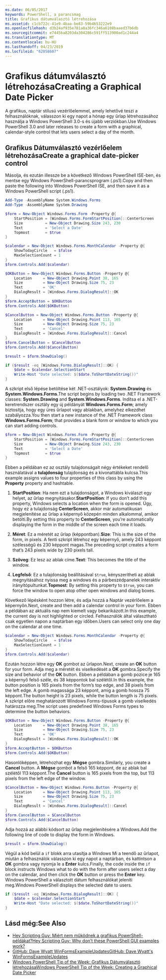 ```yaml
---
ms.date: 06/05/2017
keywords: PowerShell, a parancsmag
title: Grafikus dátumválasztó létrehozása
ms.assetid: c1cb722c-41e9-4baa-be83-59b4653222e9
ms.openlocfilehash: d3b24af935e781a8a36fc346a6108baaed37b6db
ms.sourcegitcommit: e7445ba8203da304286c591ff513900ad1c244a4
ms.translationtype: MT
ms.contentlocale: hu-HU
ms.lasthandoff: 04/23/2019
ms.locfileid: "62058607"
---
```

# <a name="creating-a-graphical-date-picker"></a><span data-ttu-id="6efc4-103">Grafikus dátumválasztó létrehozása</span><span class="sxs-lookup"><span data-stu-id="6efc4-103">Creating a Graphical Date Picker</span></span>

<span data-ttu-id="6efc4-104">A grafikus, naptár stílusú vezérlőelemmel, amely lehetővé teszi a felhasználóknak, válasszon ki egy napot a hónap egy űrlap létrehozásához használja a Windows PowerShell 3.0-s és újabb verziókban.</span><span class="sxs-lookup"><span data-stu-id="6efc4-104">Use Windows PowerShell 3.0 and later releases to create a form with a graphical, calendar-style control that lets users select a day of the month.</span></span>

## <a name="create-a-graphical-date-picker-control"></a><span data-ttu-id="6efc4-105">Grafikus Dátumválasztó vezérlőelem létrehozása</span><span class="sxs-lookup"><span data-stu-id="6efc4-105">Create a graphical date-picker control</span></span>

<span data-ttu-id="6efc4-106">Másolja, és ezután illessze be a következő Windows PowerShell ISE-ben, és mentse egy Windows PowerShell-parancsprogram (.ps1).</span><span class="sxs-lookup"><span data-stu-id="6efc4-106">Copy and then paste the following into Windows PowerShell ISE, and then save it as a Windows PowerShell script (.ps1).</span></span>

```powershell
Add-Type -AssemblyName System.Windows.Forms
Add-Type -AssemblyName System.Drawing

$form = New-Object Windows.Forms.Form -Property @{
    StartPosition = [Windows.Forms.FormStartPosition]::CenterScreen
    Size          = New-Object Drawing.Size 243, 230
    Text          = 'Select a Date'
    Topmost       = $true
}

$calendar = New-Object Windows.Forms.MonthCalendar -Property @{
    ShowTodayCircle   = $false
    MaxSelectionCount = 1
}
$form.Controls.Add($calendar)

$OKButton = New-Object Windows.Forms.Button -Property @{
    Location     = New-Object Drawing.Point 38, 165
    Size         = New-Object Drawing.Size 75, 23
    Text         = 'OK'
    DialogResult = [Windows.Forms.DialogResult]::OK
}
$form.AcceptButton = $OKButton
$form.Controls.Add($OKButton)

$CancelButton = New-Object Windows.Forms.Button -Property @{
    Location     = New-Object Drawing.Point 113, 165
    Size         = New-Object Drawing.Size 75, 23
    Text         = 'Cancel'
    DialogResult = [Windows.Forms.DialogResult]::Cancel
}
$form.CancelButton = $CancelButton
$form.Controls.Add($CancelButton)

$result = $form.ShowDialog()

if ($result -eq [Windows.Forms.DialogResult]::OK) {
    $date = $calendar.SelectionStart
    Write-Host "Date selected: $($date.ToShortDateString())"
}
```

<span data-ttu-id="6efc4-107">A szkript első lépése betöltése két .NET-osztályok: **System.Drawing** és **System.Windows.Forms**.</span><span class="sxs-lookup"><span data-stu-id="6efc4-107">The script begins by loading two .NET Framework classes: **System.Drawing** and **System.Windows.Forms**.</span></span>
<span data-ttu-id="6efc4-108">Indítsa el a .NET-keretrendszer osztály egy új példányát **Windows.Forms.Form**; amely biztosítja, hogy egy üres űrlapot vagy ablakban, amelyhez elkezdhet szabályozza.</span><span class="sxs-lookup"><span data-stu-id="6efc4-108">You then start a new instance of the .NET Framework class **Windows.Forms.Form**; that provides a blank form or window to which you can start adding controls.</span></span>

```powershell
$form = New-Object Windows.Forms.Form -Property @{
    StartPosition = [Windows.Forms.FormStartPosition]::CenterScreen
    Size          = New-Object Drawing.Size 243, 230
    Text          = 'Select a Date'
    Topmost       = $true
}
```

<span data-ttu-id="6efc4-109">Ebben a példában ez az osztály tulajdonságait négy értékeket rendelő használatával a **tulajdonság** tulajdonság és a kivonattábla kulcsa.</span><span class="sxs-lookup"><span data-stu-id="6efc4-109">This example assigns values to four properties of this class by using the **Property** property and hashtable.</span></span>

1. <span data-ttu-id="6efc4-110">**StartPosition**: Ha nem ezt a tulajdonságot, a Windows kiválaszt egy helyet, az űrlap megnyitásakor.</span><span class="sxs-lookup"><span data-stu-id="6efc4-110">**StartPosition**: If you don’t add this property, Windows selects a location when the form is opened.</span></span>
   <span data-ttu-id="6efc4-111">Úgy, hogy ez a tulajdonság **CenterScreen**, akkor már automatikusan megjelenítése az űrlap a képernyő közepén minden alkalommal, amikor betölti.</span><span class="sxs-lookup"><span data-stu-id="6efc4-111">By setting this property to **CenterScreen**, you’re automatically displaying the form in the middle of the screen each time it loads.</span></span>

2. <span data-ttu-id="6efc4-112">**Méret**: Ez a méretét az űrlap (képpontban).</span><span class="sxs-lookup"><span data-stu-id="6efc4-112">**Size**: This is the size of the form, in pixels.</span></span>
   <span data-ttu-id="6efc4-113">A fenti szkript létrehoz egy képernyő, amely 243 képpont szélességű és 230 képpont magas.</span><span class="sxs-lookup"><span data-stu-id="6efc4-113">The preceding script creates a form that’s 243 pixels wide by 230 pixels tall.</span></span>

3. <span data-ttu-id="6efc4-114">**Szöveg**: Ez lesz az ablak címe.</span><span class="sxs-lookup"><span data-stu-id="6efc4-114">**Text**: This becomes the title of the window.</span></span>

4. <span data-ttu-id="6efc4-115">**Legfelső**: Ez a tulajdonság beállításával `$true`, kényszerítheti az ablak megnyitásához nyissa meg a windows és a párbeszédpanelek interaktív irányítópultunkat.</span><span class="sxs-lookup"><span data-stu-id="6efc4-115">**Topmost**: By setting this property to `$true`, you can force the window to open atop other open windows and dialog boxes.</span></span>

<span data-ttu-id="6efc4-116">Következő lépésként hozzon létre, és adja hozzá a Naptár vezérlőelem a képernyőn.</span><span class="sxs-lookup"><span data-stu-id="6efc4-116">Next, create and then add a calendar control in your form.</span></span>
<span data-ttu-id="6efc4-117">Ebben a példában az aktuális nap nem kiemelt vagy bekarikázott.</span><span class="sxs-lookup"><span data-stu-id="6efc4-117">In this example, the current day is not highlighted or circled.</span></span>
<span data-ttu-id="6efc4-118">Felhasználók által választható csak egyetlen napon a naptárban egy időben.</span><span class="sxs-lookup"><span data-stu-id="6efc4-118">Users can select only one day on the calendar at one time.</span></span>

```powershell
$calendar = New-Object Windows.Forms.MonthCalendar -Property @{
    ShowTodayCircle   = $false
    MaxSelectionCount = 1
}
$form.Controls.Add($calendar)
```

<span data-ttu-id="6efc4-119">Ezután hozzon létre egy **OK** gombot az űrlapon.</span><span class="sxs-lookup"><span data-stu-id="6efc4-119">Next, create an **OK** button for your form.</span></span>
<span data-ttu-id="6efc4-120">Adja meg a méretét és viselkedését a **OK** gombra.</span><span class="sxs-lookup"><span data-stu-id="6efc4-120">Specify the size and behavior of the **OK** button.</span></span>
<span data-ttu-id="6efc4-121">Ebben a példában a gomb pozice je 165 a képernyő felső széle, és 38 képpontok bal szélétől.</span><span class="sxs-lookup"><span data-stu-id="6efc4-121">In this example, the button position is 165 pixels from the form’s top edge, and 38 pixels from the left edge.</span></span>
<span data-ttu-id="6efc4-122">A gomb magassága 23 képpont, amíg a gomb hossza 75 képpont.</span><span class="sxs-lookup"><span data-stu-id="6efc4-122">The button height is 23 pixels, while the button length is 75 pixels.</span></span>
<span data-ttu-id="6efc4-123">A szkript előre meghatározott Windows Forms-típusok a gomb viselkedés határozza meg.</span><span class="sxs-lookup"><span data-stu-id="6efc4-123">The script uses predefined Windows Forms types to determine the button behaviors.</span></span>

```powershell
$OKButton = New-Object Windows.Forms.Button -Property @{
    Location     = New-Object Drawing.Point 38, 165
    Size         = New-Object Drawing.Size 75, 23
    Text         = 'OK'
    DialogResult = [Windows.Forms.DialogResult]::OK
}
$form.AcceptButton = $OKButton
$form.Controls.Add($OKButton)
```

<span data-ttu-id="6efc4-124">Hasonlóképpen, létrehozhat egy **Mégse** gombra.</span><span class="sxs-lookup"><span data-stu-id="6efc4-124">Similarly, you create a **Cancel** button.</span></span>
<span data-ttu-id="6efc4-125">A **Mégse** gombot a felső 165 képpont, de az ablak bal szélétől 113 képpont.</span><span class="sxs-lookup"><span data-stu-id="6efc4-125">The **Cancel** button is 165 pixels from the top, but 113 pixels from the left edge of the window.</span></span>

```powershell
$CancelButton = New-Object Windows.Forms.Button -Property @{
    Location     = New-Object Drawing.Point 113, 165
    Size         = New-Object Drawing.Size 75, 23
    Text         = 'Cancel'
    DialogResult = [Windows.Forms.DialogResult]::Cancel
}
$form.CancelButton = $CancelButton
$form.Controls.Add($CancelButton)
```

<span data-ttu-id="6efc4-126">Adja hozzá az alábbi kódsort az űrlap megjelenítésére a Windows.</span><span class="sxs-lookup"><span data-stu-id="6efc4-126">Add the following line of code to display the form in Windows.</span></span>

```powershell
$result = $form.ShowDialog()
```

<span data-ttu-id="6efc4-127">Végül a kód belül a `if` blokk arra utasítja a Windows Mi a teendő az űrlapot, miután a felhasználók válasszon ki egy napot a naptárban, és kattintson a **OK** gombra vagy nyomja le a **Enter** kulcs.</span><span class="sxs-lookup"><span data-stu-id="6efc4-127">Finally, the code inside the `if` block instructs Windows what to do with the form after users select a day on the calendar, and then click the **OK** button or press the **Enter** key.</span></span>
<span data-ttu-id="6efc4-128">Windows PowerShell a választott dátum felhasználókat jeleníti meg.</span><span class="sxs-lookup"><span data-stu-id="6efc4-128">Windows PowerShell displays the selected date to users.</span></span>

```powershell
if ($result -eq [Windows.Forms.DialogResult]::OK) {
    $date = $calendar.SelectionStart
    Write-Host "Date selected: $($date.ToShortDateString())"
}
```

## <a name="see-also"></a><span data-ttu-id="6efc4-129">Lásd még:</span><span class="sxs-lookup"><span data-stu-id="6efc4-129">See Also</span></span>

- [<span data-ttu-id="6efc4-130">Hey Scripting Guy:  Miért nem működnek a grafikus PowerShell-példákat?</span><span class="sxs-lookup"><span data-stu-id="6efc4-130">Hey Scripting Guy:  Why don’t these PowerShell GUI examples work?</span></span>](https://go.microsoft.com/fwlink/?LinkId=506644)
- [<span data-ttu-id="6efc4-131">GitHub: Dave Wyatt WinFormsExampleUpdates</span><span class="sxs-lookup"><span data-stu-id="6efc4-131">GitHub: Dave Wyatt's WinFormsExampleUpdates</span></span>](https://github.com/dlwyatt/WinFormsExampleUpdates)
- [<span data-ttu-id="6efc4-132">Windows PowerShell Tip of the Week:  Grafikus Dátumválasztó létrehozása</span><span class="sxs-lookup"><span data-stu-id="6efc4-132">Windows PowerShell Tip of the Week:  Creating a Graphical Date Picker</span></span>](https://technet.microsoft.com/library/ff730942.aspx)